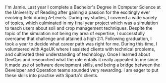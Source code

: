 I'm Jamie. Last year I complete a Bachelor's Degree in Computer Science at the University of Reading after gaining a passion for the excitingly ever evolving field during A-Levels. During my
studies, I covered a wide variety of topics, which culminated in my final year project which was a simulation to teach users about soil and crop management techniques. Despite the topic of
 the simulation not being my area of expertise, I successfully overcame that challenge and attained a high 2:1. Following graduation, I took a year to  decide what career path was right for 
me. During this time, I volunteered with AgeUK where I assisted clients with technical problems, and cultivated their understanding of technology. Once I learned about DevOps and researched 
what the role entails it really appealed to me since it made use of software development skills, and being a bridge between the Developer and Operation teams sounded very rewarding. I am 
eager to put these skills into practise with Sparta's clients.
